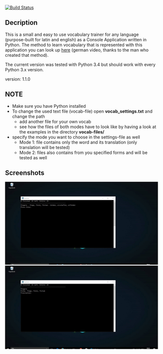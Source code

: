 [![Build Status](https://travis-ci.org/DahlitzFlorian/SortingAlgorithms.svg?branch=master)](https://travis-ci.org/DahlitzFlorian/SortingAlgorithms)

## Decription ##
This is a small and easy to use vocabulary trainer for any language (purpose-built for latin and english) as a Console Application written in Python. The method to learn vocabulary that is represented with this application you can look up <a href="https://www.youtube.com/watch?v=VBw2m5PYIm0">here</a> (german video, thanks to the man who created that method).

The current version was tested with Python 3.4 but should work with every Python 3.x version.

version: 1.1.0

## NOTE
* Make sure you have Python installed
* To change the used text file (vocab-file) open **vocab_settings.txt** and change the path
    * add another file for your own vocab
    * see how the files of both modes have to look like by having a look at the examples in the directory **vocab-files/**
* specify the mode you want to choose in the settings-file as well
    * Mode 1: file contains only the word and its translation (only translation will be tested)
    * Mode 2: files also contains from you specified forms and will be tested as well

## Screenshots
<img src="images/img1.JPG" alt="example of a latin pair that is shown">

<img src="images/img2.JPG" alt="example of an input of the forms/translation">
